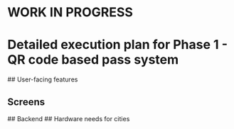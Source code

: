 # WORK IN PROGRESS

# Detailed execution plan for Phase 1 - QR code based pass system

## User-facing features
## Screens
## Backend
## Hardware needs for cities